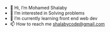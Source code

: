 - 👋 Hi, I’m Mohamed Shalaby 
- 👀 I’m interested in Solving problems
- 🌱 I’m currently learning front end web dev
- 📫 How to reach me shalabycode@gmail.com

<!---
Shalabyelectronics/Shalabyelectronics is a ✨ special ✨ repository because its `README.md` (this file) appears on your GitHub profile.
You can click the Preview link to take a look at your changes.
--->
